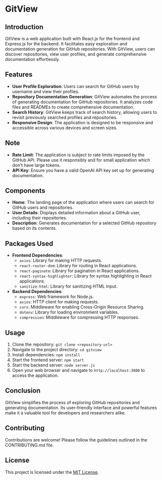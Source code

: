 # GitView

## Introduction
GitView is a web application built with React.js for the frontend and Express.js for the backend. It facilitates easy exploration and documentation generation for GitHub repositories. With GitView, users can discover repositories, view user profiles, and generate comprehensive documentation effortlessly.

## Features
- **User Profile Exploration**: Users can search for GitHub users by username and view their profiles.
- **Repository Documentation Generation**: GitView automates the process of generating documentation for GitHub repositories. It analyzes code files and READMEs to create comprehensive documentation.
- **Search History**: GitView keeps track of search history, allowing users to revisit previously searched profiles and repositories.
- **Responsive Design**: The application is designed to be responsive and accessible across various devices and screen sizes.

## Note
- **Rate Limit**: The application is subject to rate limits imposed by the GitHub API. Please use it responsibly and for small application which don't have large tokens.
- **API Key**: Ensure you have a valid OpenAI API key set up for generating documentation.

## Components
- **Home**: The landing page of the application where users can search for GitHub users and repositories.
- **User Details**: Displays detailed information about a GitHub user, including their repositories.
- **Description**: Generates documentation for a selected GitHub repository based on its contents.

## Packages Used
- **Frontend Dependencies**:
  - `axios`: Library for making HTTP requests.
  - `react-router-dom`: Library for routing in React applications.
  - `react-paginate`: Library for pagination in React applications.
  - `react-syntax-highlighter`: Library for syntax highlighting in React applications.
  - `sanitize-html`: Library for sanitizing HTML input.
- **Backend Dependencies**:
  - `express`: Web framework for Node.js.
  - `axios`: HTTP client for making requests.
  - `cors`: Middleware for enabling Cross-Origin Resource Sharing.
  - `dotenv`: Library for loading environment variables.
  - `compression`: Middleware for compressing HTTP responses.

## Usage
1. Clone the repository: `git clone <repository-url>`
2. Navigate to the project directory: `cd gitview`
3. Install dependencies: `npm install`
4. Start the frontend server: `npm start`
5. Start the backend server: `node server.js`
6. Open your web browser and navigate to `http://localhost:3000` to access the application.

## Conclusion
GitView simplifies the process of exploring GitHub repositories and generating documentation. Its user-friendly interface and powerful features make it a valuable tool for developers and researchers alike.

## Contributing
Contributions are welcome! Please follow the guidelines outlined in the CONTRIBUTING.md file.

## License
This project is licensed under the [MIT License](LICENSE).
